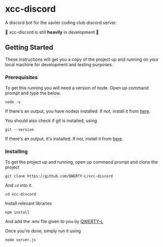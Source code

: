 # xcc-discord

A discord bot for the xavier coding club discord server.

🚧 xcc-discord is still **heavily** in development 🚧

## Getting Started <a name = "getting_started"></a>

These instructions will get you a copy of the project up and running on your local machine for development and testing purposes.

### Prerequisites

To get this running you will need a version of node. Open up command prompt and type the below.

```
node -v
```
If there's an output, you have nodejs installed. If not, install it from [here](https://nodejs.org/en/download/).

You should also check if git is installed, using
```
git --version
```
If there's an output, it's installed. If not, install it from [here](https://git-scm.com/downloads).

### Installing

To get the project up and running, open up command prompt and clone the project

```
git clone https://github.com/QWERTY-L/xcc-discord
```

And `cd` into it.

```
cd xcc-discord
```

Install relevant libraries

```
npm install
```

And add the .env file given to you by [QWERTY-L](https://github.com/QWERTY-L)

Once you're done, simply run it using 

```
node server.js
```
